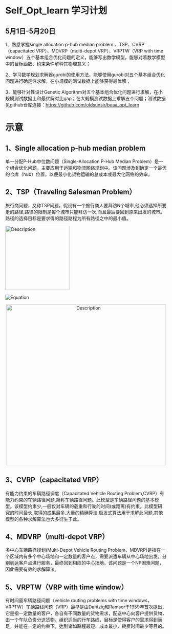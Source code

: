 # Self_Opt_learn 学习计划
## 5月1日-5月20日
1、熟悉掌握single allocation p-hub median problem 、TSP、CVRP（capacitated VRP）、MDVRP（multi-depot VRP）、VRPTW（VRP with time window）五个基本组合优化问题的定义，能够写出数学模型，能够对着数学模型中的目标函数、约束条件解释其物理意义；

2、学习数学规划求解器gurobi的使用方法，能够使用gurobi对五个基本组合优化问题进行确定性求解，在小规模的测试数据上能够获得最优解；

3、能够针对性设计Genetic Algorithm对五个基本组合优化问题进行求解，在小规模测试数据上和最优解对比gap；在大规模测试数据上求解五个问题；测试数据见github仓库连接：https://github.com/oldsunsir/buaa_opt_learn

# 示意
## 1、Single allocation p-hub median problem

单一分配P-Hub中位数问题（Single-Allocation P-Hub Median Problem）是一个组合优化问题，主要应用于运输和物流网络规划中。该问题涉及到确定一个最优的仓库（hub）位置，以便最小化货物运输的总成本或最大化网络的效率。

## 2、TSP（Traveling Salesman Problem）

旅行商问题，又称TSP问题。假设有一个旅行商人要拜访N个城市,他必须选择所要走的路径,路径的限制是每个城市只能拜访一次,而且最后要回到原来出发的城市。路径的选择目标是要求得的路径路程为所有路径之中的最小值。

<img src="https://quicklatex.com/cache3/3d/ql_f63bc0257e8c29c866d672dc2d17a43d_l3.png" alt="Description" width="200">

![Equation](https://quicklatex.com/cache3/3d/ql_f63bc0257e8c29c866d672dc2d17a43d_l3.png)

<div align="center">
  <img src="https://quicklatex.com/cache3/3d/ql_f63bc0257e8c29c866d672dc2d17a43d_l3.png" alt="Description" width="500">
</div>


## 3、CVRP（capacitated VRP）

有能力约束的车辆路径调度（Capacitated Vehicle Routing Problem,CVRP）有能力约束的车辆路径问题,简称车辆路径问题。此模型是车辆路径问题的基本模型。该模型约束少,一般仅对车辆的载重和行驶的时间(或距离)有约束。此模型研究的时间最长,取得的成果最多,大量的精确算法,启发式算法用于求解此问题,其他模型的各种求解算法也大多衍生于此。

## 4、MDVRP（multi-depot VRP）

多中心车辆路径规划(Multi-Depot Vehicle Routing Problem，MDVRP)是指在一个区域内有多个中心场地和一定数量的客户点，需要派遣车辆从中心场地出发，分别到达客户点进行服务，最终回到相应的中心场地。该问题是一个NP困难问题，因此需要有效的求解算法。

## 5、VRPTW（VRP with time window）

有时间窗车辆路径问题（vehicle routing problems with time windows，VRPTW）车辆路线问题（VRP）最早是由Dantzig和Ramser于1959年首次提出，它是指一定数量的客户，各自有不同数量的货物需求，配送中心向客户提供货物，由一个车队负责分送货物，组织适当的行车路线，目标是使得客户的需求得到满足，并能在一定的约束下，达到诸如路程最短、成本最小、耗费时间最少等目的。
